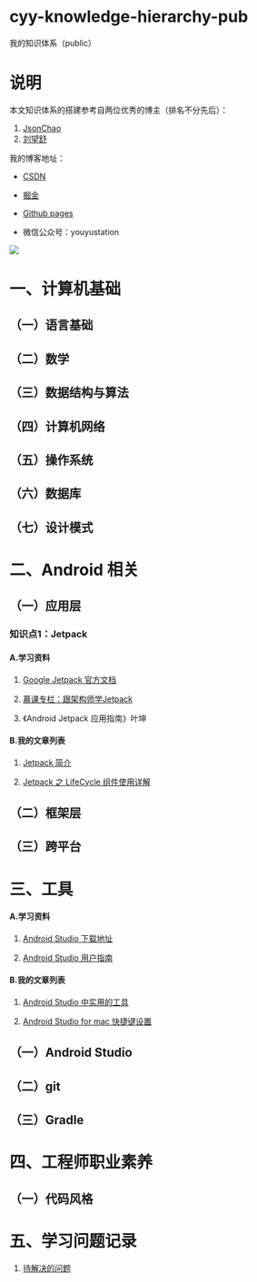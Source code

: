 # cyy-knowledge-hierarchy-pub
我的知识体系（public）

# 说明

本文知识体系的搭建参考自两位优秀的博主（排名不分先后）：
1. [JsonChao](https://github.com/JsonChao)
2. [刘望舒](http://liuwangshu.cn/)

我的博客地址：

- [CSDN](https://blog.csdn.net/sinat_35109311)

- [掘金](https://juejin.im/user/1556564193584039/posts)

- [Github pages](https://yancechen.github.io/)

- 微信公众号：youyustation 

![](https://p6-juejin.byteimg.com/tos-cn-i-k3u1fbpfcp/206300f1b02d4ec0a43d575662a899c8~tplv-k3u1fbpfcp-zoom-1.image)

# 一、计算机基础

## （一）语言基础
## （二）数学
## （三）数据结构与算法
## （四）计算机网络
## （五）操作系统
## （六）数据库
## （七）设计模式

# 二、Android 相关

## （一）应用层

### 知识点1：Jetpack

#### A.学习资料

1. [Google Jetpack 官方文档](https://developer.android.google.cn/jetpack)

2. [慕课专栏：跟架构师学Jetpack](https://www.imooc.com/u/index/read)

3. 《Android Jetpack 应用指南》叶坤

#### B.我的文章列表

1. [Jetpack 简介](https://blog.csdn.net/sinat_35109311/article/details/108670581)

2. [Jetpack 之 LifeCycle 组件使用详解](https://blog.csdn.net/sinat_35109311/article/details/108670617)

## （二）框架层
## （三）跨平台

# 三、工具

#### A.学习资料

1. [Android Studio 下载地址](https://developer.android.google.cn/studio)

2. [Android Studio 用户指南](https://developer.android.google.cn/studio/intro)

#### B.我的文章列表

1. [Android Studio 中实用的工具](doc/工具/Android%20Studio/Android%20Studio%20中实用的工具.md)

2. [Android Studio for mac 快捷键设置](doc/工具/Android%20Studio/Android%20Studio%20for%20mac%20快捷键设置.md)

## （一）Android Studio
## （二）git
## （三）Gradle

# 四、工程师职业素养

## （一）代码风格

# 五、学习问题记录

1. [待解决的问题](doc/学习问题记录/待解决的问题.md)